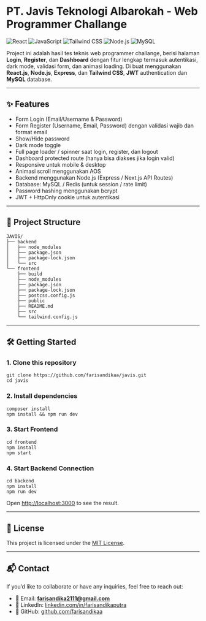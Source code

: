# PT. Javis Teknologi Albarokah - Web Programmer Challange

![React](https://img.shields.io/badge/React-18-61DAFB?style=flat&logo=react)
![JavaScript](https://img.shields.io/badge/JavaScript-ES6-F7DF1E?style=flat&logo=javascript)
![Tailwind CSS](https://img.shields.io/badge/Tailwind_CSS-3.3.3-06B6D4?style=flat&logo=tailwind-css)
![Node.js](https://img.shields.io/badge/Node.js-20-339933?style=flat&logo=node.js)
![MySQL](https://img.shields.io/badge/MySQL-8.0-4479A1?style=flat&logo=mysql)

Project ini adalah hasil tes teknis web programmer challange, berisi halaman **Login**, **Register**, dan **Dashboard** dengan fitur lengkap termasuk autentikasi, dark mode, validasi form, dan animasi loading.
Di buat menggunakan **React.js**, **Node.js**, **Express**, dan **Tailwind CSS**, **JWT** authentication dan **MySQL** database.

---

## ✨ Features

- Form Login (Email/Username & Password)
- Form Register (Username, Email, Password) dengan validasi wajib dan format email
- Show/Hide password
- Dark mode toggle
- Full page loader / spinner saat login, register, dan logout
- Dashboard protected route (hanya bisa diakses jika login valid)
- Responsive untuk mobile & desktop
- Animasi scroll menggunakan AOS
- Backend menggunakan Node.js (Express / Next.js API Routes)
- Database: MySQL / Redis (untuk session / rate limit)
- Password hashing menggunakan bcrypt
- JWT + HttpOnly cookie untuk autentikasi

---

## 📂 Project Structure
```
JAVIS/
├── backend
│   ├── node_modules
│   ├── package.json
│   ├── package-lock.json
│   └── src
└── frontend
    ├── build
    ├── node_modules
    ├── package.json
    ├── package-lock.json
    ├── postcss.config.js
    ├── public
    ├── README.md
    ├── src
    └── tailwind.config.js
```

---

## 🛠️ Getting Started

### 1. Clone this repository
```
git clone https://github.com/farisandikaa/javis.git
cd javis
```

### 2. Install dependencies
```
composer install
npm install && npm run dev
```

### 3. Start Frontend
```
cd frontend
npm install
npm start
```

### 4. Start Backend Connection
```
cd backend
npm install
npm run dev
```

Open [http://localhost:3000](http://localhost:3000) to see the result.

---

## 📜 License
This project is licensed under the [MIT License](LICENSE).

---

## 📬 Contact
If you’d like to collaborate or have any inquiries, feel free to reach out:

- 📧 Email: **farisandika2111@gmail.com**
- 💼 LinkedIn: [linkedin.com/in/farisandikaputra](https://linkedin.com/in/farisandikaputra)
- 🐙 GitHub: [github.com/farisandikaa](https://github.com/farisandikaa)
